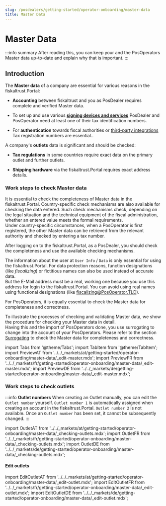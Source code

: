 ```yaml
---
slug: /posdealers/getting-started/operator-onboarding/master-data
title: Master Data
---
```

# Master Data

:::info summary
After reading this, you can keep your and the PosOperators Master data up-to-date and explain why that is important.
:::

## Introduction

The **Master data** of a company are essential for various reasons in the fiskaltrust.Portal:  

* **Accounting** between fiskaltrust and you as PosDealer requires complete and verified Master data.  

* To set up and use various [**signing devices and services**](../../buy-resell/products/signing/signing-overview.md) PosDealer and PosOperator need at least one of their tax identification numbers. 

* For **authentication** towards fiscal authorities or [third-party integrations](../../buy-resell/products/3rd-party/3rd-party-overview.md) Tax registration numbers are essential..  

A company's **outlets** data is significant and should be checked:

* **Tax regulations** in some countries require exact data on the primary outlet and further outlets.

* **Shipping hardware** via the fiskaltrust.Portal requires exact address details.

### Work steps to check Master data

It is essential to check the completeness of Master data in the fiskaltrust.Portal. Country-specific check mechanisms are also available for checking the data entered.
Such check mechanisms check, depending on the legal situation and the technical equipment of the fiscal administration, whether an entered value meets the formal requirements.   
Under country-specific circumstances, when a PosOperator is first registered, the other Master data can be retrieved from the relevant authority and checked by entering a tax number.

After logging on to the fiskaltrust.Portal, as a PosDealer, you should check the completeness and use the available checking mechanisms.

The information about the user at `User Info` / `Data` is only essential for using the fiskaltrust.Portal. For data protection reasons, function designations (like _fiscalizing_) or fictitious names can also be used instead of accurate data.  
But the E-Mail address must be a real, working one because you use this address for login to the fiskaltrust.Portal. You can avoid using real names using functional designations (like fiscalizing@PosOperator.TLD).

For PosOperators, it is equally essential to check the Master data for completeness and correctness. 

To illustrate the processes of checking and validating Master data, we show the procedure for checking your Master data in detail.  
Having this and the import of PosOperators done, you use surrogating to change into the account of your PosOperators. Please refer to the section [Surrogating](surrogating.md) to check the Master data for completeness and correctness.

import Tabs from '@theme/Tabs';
import TabItem from '@theme/TabItem';
import PreviewAT from '../../_markets/at/getting-started/operator-onboarding/master-data/_edit-master.mdx';
import PreviewFR from '../../_markets/fr/getting-started/operator-onboarding/master-data/_edit-master.mdx';
import PreviewDE from '../../_markets/de/getting-started/operator-onboarding/master-data/_edit-master.mdx';

<Tabs groupId="market">

  <TabItem value="AT" label="Austria">
    <PreviewAT />
  </TabItem>

  <TabItem value="FR" label="France">
    <PreviewFR />
  </TabItem>

  <TabItem value="DE" label="Germany">
    <PreviewDE />
  </TabItem>

</Tabs>

### Work steps to check outlets

:::info **Outlet numbers**
When creating an Outlet manually, you can edit the `Outlet number` yourself. 
`Outlet number 1` is automatically assigned when creating an account in the fiskaltrust.Portal. 
`Outlet number 2` is not available.
Once an `Outlet number` has been set, it cannot be subsequently changed.
:::

import OutletAT from '../../_markets/at/getting-started/operator-onboarding/master-data/_checking-outlets.mdx';
import OutletFR from '../../_markets/fr/getting-started/operator-onboarding/master-data/_checking-outlets.mdx';
import OutletDE from '../../_markets/de/getting-started/operator-onboarding/master-data/_checking-outlets.mdx';

<Tabs groupId="market">

  <TabItem value="AT" label="Austria">
    <OutletAT />
  </TabItem>

  <TabItem value="FR" label="France">
    <OutletFR />
  </TabItem>

  <TabItem value="DE" label="Germany">
    <OutletDE />
  </TabItem>

</Tabs>


#### Edit outlets

import EditOutletAT from '../../_markets/at/getting-started/operator-onboarding/master-data/_edit-outlet.mdx';
import EditOutletFR from '../../_markets/fr/getting-started/operator-onboarding/master-data/_edit-outlet.mdx';
import EditOutletDE from '../../_markets/de/getting-started/operator-onboarding/master-data/_edit-outlet.mdx';

<Tabs groupId="market">

  <TabItem value="AT" label="Austria">
    <EditOutletAT />
  </TabItem>

  <TabItem value="FR" label="France">
    <EditOutletFR />
  </TabItem>

  <TabItem value="DE" label="Germany">
    <EditOutletDE />
  </TabItem>

</Tabs>
